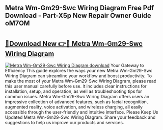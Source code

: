 ## Metra Wm-Gm29-Swc Wiring Diagram Free Pdf Download - Part-X5p New Repair Owner Guide oM7OM

# <h2><a href="http://dfksxe.blite.top/?on=Metra+Wm-Gm29-Swc+Wiring+Diagram">🔗Download New 👉🔴 Metra Wm-Gm29-Swc Wiring Diagram</a></h2>

[![Metra Wm-Gm29-Swc Wiring Diagram download](https://i.imgur.com/lujVjoI.png)](http://dfksxe.blite.top/?on=Metra+Wm-Gm29-Swc+Wiring+Diagram)
Your Gateway to Efficiency This guide explores the ways your new Metra Wm-Gm29-Swc Wiring Diagram can streamline your workflow and boost productivity. To make the most of your Metra Wm-Gm29-Swc Wiring Diagram, please read this user manual carefully before use. It includes clear instructions for installation, setup, and operation, as well as troubleshooting tips for common issues. Metra Wm-Gm29-Swc Wiring Diagram offers users an impressive collection of advanced features, such as facial recognition, augmented reality, voice activation, and wireless charging, all easily accessible through the user-friendly and intuitive interface. Please Keep Us Updated Metra Wm-Gm29-Swc Wiring Diagram. Share your feedback and suggestions to help us improve our products and services.
